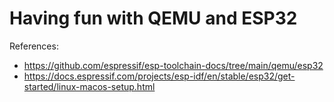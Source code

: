 # Having fun with QEMU and ESP32

References:
* https://github.com/espressif/esp-toolchain-docs/tree/main/qemu/esp32
* https://docs.espressif.com/projects/esp-idf/en/stable/esp32/get-started/linux-macos-setup.html
